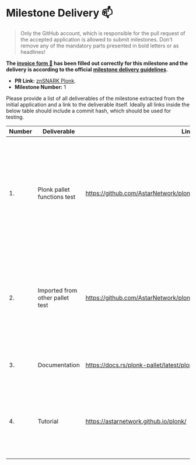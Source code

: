 # Milestone Delivery :mailbox:

> Only the GitHub account, which is responsible for the pull request of the accepted application is allowed to submit milestones. Don't remove any of the mandatory parts presented in bold letters or as headlines!

**The [invoice form :pencil:](https://forms.gle/8Wx7nxtq8fKrsuEz8) has been filled out correctly for this milestone and the delivery is according to the official [milestone delivery guidelines](https://github.com/w3f/General-Grants-Program/blob/master/grants/milestone-deliverables-guidelines.md).**

- **PR Link:** [znSNARK Plonk](https://github.com/w3f/Grants-Program/pull/454).
- **Milestone Number:** 1

Please provide a list of all deliverables of the milestone extracted from the initial application and a link to the deliverable itself. Ideally all links inside the below table should include a commit hash, which should be used for testing.

| Number | Deliverable                     | Link                                                                    | Notes                                                                                                                                                                                                                  |
| ------ | ------------------------------- | ----------------------------------------------------------------------- | ---------------------------------------------------------------------------------------------------------------------------------------------------------------------------------------------------------------------- |
| 1.     | Plonk pallet functions test     | https://github.com/AstarNetwork/plonk/blob/master/src/tests.rs          | This tests check whether [`plonk-pallet`](https://github.com/AstarNetwork/plonk/blob/master/src/lib.rs) works correctly. You can also check with run `$ cargo test` or `$ docker-compose up` command on root directry. |
| 2.     | Imported from other pallet test | https://github.com/AstarNetwork/plonk/blob/master/examples/src/tests.rs | This tests check whether the other pallet can import the `plonk-pallet` and the functions `trusted setup` and `verify` work correctly.                                                                                 |
| 3.     | Documentation                   | https://docs.rs/plonk-pallet/latest/plonk_pallet/                       | The document describes about `plonk-pallet`.                                                                                                                                                                           |
| 4.     | Tutorial                        | https://astarnetwork.github.io/plonk/                                   | The tutorial describes how to import `plonk-pallet` to user own pallet and test these functionality.                                                                                                                   |

